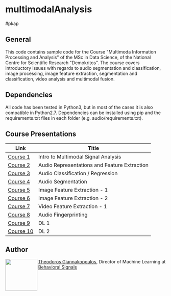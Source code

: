 # multimodalAnalysis

#pkap

## General
This code contains sample code for the Course "Multimoda Information Processing and Analysis"
of the MSc in Data Science, of the National Centre for Scientific Research "Demokritos".
 The course covers introductory issues with regards to audio segmentation and classification,
 image processing, image feature extraction, segmentation and classification, video analysis and multimodal fusion.

## Dependencies
All code has been tested in Python3, but in most of the cases it is also compatible in Python2.7.
Dependencies can be installed using pip and the requirements.txt files in each folder (e.g. audio/requirements.txt).

## Course Presentations
| Link                                                                                      | Title                                       |
| ----------------------------------------------------------------------------------------- | --------------------------------------------|
| <a href="https://drive.google.com/open?id=15P2gumoXUbfvm4L2ghWfoyYZHWrD7WBB370ca4T-Cko" target="_blank">Course 1</a> | Intro to Multimodal Signal Analysis |
| <a href="https://drive.google.com/open?id=1heH7rKGEEySVh3sK583MuwqlNwACiAerHQw4JQTntI4" target="_blank">Course 2</a> | Audio Representations and Feature Extraction |
| <a href="https://drive.google.com/open?id=18fkOP3GjAggdg86BGz_TvOxNxxh5YDeL3YMGOI2cMhQ" target="_blank">Course 3</a> | Audio Classification / Regression |
| <a href="https://drive.google.com/open?id=1prbiNhaU7xrj0qfOnk4bgWMXHWax_hReQYf6hGkZk0A" target="_blank">Course 4</a> | Audio Segmentation|
| <a href="https://drive.google.com/open?id=1mCMSCQadfkkRkblHHo9CkPDpgiXajIad1UHnZjZnYhc" target="_blank">Course 5</a> | Image Feature Extraction - 1 |
| <a href="https://drive.google.com/open?id=1h9WBQZnLHikqIAqgmR_uCJUEH0Pfvqs6-D5JouAaLkw" target="_blank">Course 6</a> | Image Feature Extraction - 2 |
| <a href="https://drive.google.com/open?id=1k3qJzSh-ytyZktvTJ7cVZpH0jFBWD6aZhu33u_4-hOM" target="_blank">Course 7</a> | Video Feature Extraction - 1 |
| <a href="https://drive.google.com/open?id=1qNEdx25RdtzfPY8jWB5FzWbFWoZfnUhvtrfi3xi4nMw" target="_blank">Course 8</a> | Audio Fingerprinting |
| <a href="https://drive.google.com/open?id=1ojM7AtQVdwOYXMkyrjpswhAyd4PnpDKh5kzWsSxwWSQ" target="_blank">Course 9</a> | DL 1 |
| <a href="https://drive.google.com/open?id=1d_qBD7ootzFPWdI3qJ_RhUAopDRhDGssFg6NCkiVwq0" target="_blank">Course 10</a> | DL 2 |

## Author
<img src="https://tyiannak.github.io/files/3.JPG" align="left" height="100"/>

[Theodoros Giannakopoulos](https://tyiannak.github.io),
Director of Machine Learning at [Behavioral Signals](https://behavioralsignals.com)
